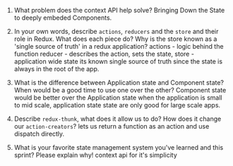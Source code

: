 1. What problem does the context API help solve?
Bringing Down the State to deeply embeded Components.

1. In your own words, describe `actions`, `reducers` and the `store` and their role in Redux. What does each piece do? Why is the store known as a 'single source of truth' in a redux application?
actions - logic behind the function
reducer - describes the action, sets the state,
store - application wide state
its known single source of truth since the state is always in the root of the app.

1. What is the difference between Application state and Component state? When would be a good time to use one over the other?
Component state would be better over the Application state when the application is small to mid scale, application state state are only good for large scale apps.

1. Describe `redux-thunk`, what does it allow us to do? How does it change our `action-creators`?
lets us return a function as an action and use dispatch directly.

1. What is your favorite state management system you've learned and this sprint? Please explain why!
context api for it's simplicity
